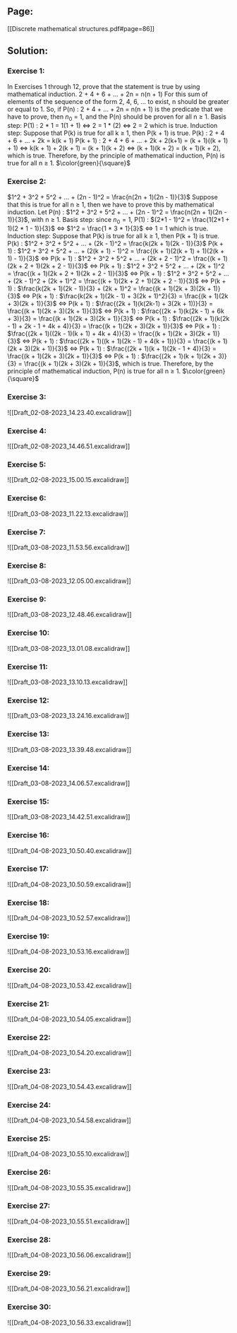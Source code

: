 ## Page:
[[Discrete mathematical structures.pdf#page=86]]

## Solution:

### Exercise 1:
In Exercises 1 through 12, prove that the statement is true by using mathematical induction.
2 + 4 + 6 + ... + 2n = n(n + 1)
For this sum of elements of the sequence of the form 2, 4, 6, ... to exist, n should be greater or equal to 1. So, if P(n) : 2 + 4 + ... + 2n = n(n + 1) is the predicate that we have to prove, then $n_0$ = 1, and the P(n) should be proven for all n $\ge$ 1.
Basis step: P(1) : 2 * 1 = 1(1 + 1) <=> 2 = 1 * (2) <=> 2 = 2 which is true.
Induction step:
Suppose that P(k) is true for all k $\ge$ 1, then P(k + 1) is true.
P(k) : 2 + 4 + 6 + ... + 2k = k(k + 1)
P(k + 1) : 2 + 4 + 6 + ... + 2k + 2(k+1) = (k + 1)((k + 1) + 1) <=>
k(k + 1) + 2(k + 1) = (k + 1)(k + 2) <=>
(k + 1)(k + 2) = (k + 1)(k + 2), which is true.
Therefore, by the principle of mathematical induction, P(n) is true for all n $\ge$ 1. $\color{green}{\square}$

### Exercise 2:
$1^2 + 3^2 + 5^2 + ... + (2n - 1)^2 = \frac{n(2n + 1)(2n - 1)}{3}$
Suppose that this is true for all n $\ge$ 1, then we have to prove this by mathematical induction.
Let P(n) : $1^2 + 3^2 + 5^2 + ... + (2n - 1)^2 = \frac{n(2n + 1)(2n - 1)}{3}$, with n $\ge$ 1.
Basis step: since $n_0 = 1$, P(1) : $(2*1 - 1)^2 = \frac{1(2*1 + 1)(2 * 1 - 1)}{3}$ <=>
$1^2 = \frac{1 * 3 * 1}{3}$ <=> 1 = 1 which is true.
Induction step:
Suppose that P(k) is true for all k $\ge$ 1, then P(k + 1) is true.
P(k) : $1^2 + 3^2 + 5^2 + ... + (2k - 1)^2 = \frac{k(2k + 1)(2k - 1)}{3}$
P(k + 1) : $1^2 + 3^2 + 5^2 + ... + (2(k + 1) - 1)^2 = \frac{(k + 1)(2(k + 1) + 1)(2(k + 1) - 1)}{3}$ <=>
P(k + 1) : $1^2 + 3^2 + 5^2 + ... + (2k + 2 - 1)^2 = \frac{(k + 1)(2k + 2 + 1)(2k + 2 - 1)}{3}$ <=>
P(k + 1) : $1^2 + 3^2 + 5^2 + ... + (2k + 1)^2 = \frac{(k + 1)(2k + 2 + 1)(2k + 2 - 1)}{3}$ <=>
P(k + 1) : $1^2 + 3^2 + 5^2 + ... + (2k - 1)^2 + (2k + 1)^2 = \frac{(k + 1)(2k + 2 + 1)(2k + 2 - 1)}{3}$ <=>
P(k + 1) : $\frac{k(2k + 1)(2k - 1)}{3} + (2k + 1)^2 = \frac{(k + 1)(2k + 3)(2k + 1)}{3}$ <=>
P(k + 1) : $\frac{k(2k + 1)(2k - 1) + 3(2k + 1)^2}{3} = \frac{(k + 1)(2k + 3)(2k + 1)}{3}$ <=>
P(k + 1) : $\frac{(2k + 1)(k(2k-1) + 3(2k + 1))}{3} = \frac{(k + 1)(2k + 3)(2k + 1)}{3}$ <=>
P(k + 1) : $\frac{(2k + 1)(k(2k - 1) + 6k + 3)}{3} = \frac{(k + 1)(2k + 3)(2k + 1)}{3}$ <=>
P(k + 1) : $\frac{(2k + 1)(k(2k - 1) + 2k - 1 + 4k + 4)}{3} = \frac{(k + 1)(2k + 3)(2k + 1)}{3}$ <=>
P(k + 1) : $\frac{(2k + 1)((2k - 1)(k + 1) + 4k + 4)}{3} = \frac{(k + 1)(2k + 3)(2k + 1)}{3}$ <=>
P(k + 1) : $\frac{(2k + 1)((k + 1)(2k - 1) + 4(k + 1))}{3} = \frac{(k + 1)(2k + 3)(2k + 1)}{3}$ <=>
P(k + 1) : $\frac{(2k + 1)(k + 1)(2k - 1 + 4)}{3} = \frac{(k + 1)(2k + 3)(2k + 1)}{3}$ <=>
P(k + 1) : $\frac{(2k + 1)(k + 1)(2k + 3)}{3} = \frac{(k + 1)(2k + 3)(2k + 1)}{3}$, which is true.
Therefore, by the principle of mathematical induction, P(n) is true for all n $\ge$ 1. $\color{green}{\square}$

### Exercise 3:
![[Draft_02-08-2023_14.23.40.excalidraw]]

### Exercise 4:
![[Draft_02-08-2023_14.46.51.excalidraw]]

### Exercise 5:
![[Draft_02-08-2023_15.00.15.excalidraw]]

### Exercise 6:
![[Draft_03-08-2023_11.22.13.excalidraw]]

### Exercise 7:
![[Draft_03-08-2023_11.53.56.excalidraw]]

### Exercise 8:
![[Draft_03-08-2023_12.05.00.excalidraw]]

### Exercise 9:
![[Draft_03-08-2023_12.48.46.excalidraw]]

### Exercise 10:
![[Draft_03-08-2023_13.01.08.excalidraw]]

### Exercise 11:
![[Draft_03-08-2023_13.10.13.excalidraw]]

### Exercise 12:
![[Draft_03-08-2023_13.24.16.excalidraw]]

### Exercise 13:
![[Draft_03-08-2023_13.39.48.excalidraw]]

### Exercise 14:
![[Draft_03-08-2023_14.06.57.excalidraw]]

### Exercise 15:
![[Draft_03-08-2023_14.42.51.excalidraw]]

### Exercise 16:
![[Draft_04-08-2023_10.50.40.excalidraw]]

### Exercise 17:
![[Draft_04-08-2023_10.50.59.excalidraw]]

### Exercise 18:
![[Draft_04-08-2023_10.52.57.excalidraw]]

### Exercise 19:
![[Draft_04-08-2023_10.53.16.excalidraw]]

### Exercise 20:
![[Draft_04-08-2023_10.53.42.excalidraw]]

### Exercise 21:
![[Draft_04-08-2023_10.54.05.excalidraw]]

### Exercise 22:
![[Draft_04-08-2023_10.54.20.excalidraw]]

### Exercise 23:
![[Draft_04-08-2023_10.54.43.excalidraw]]

### Exercise 24:
![[Draft_04-08-2023_10.54.58.excalidraw]]

### Exercise 25:
![[Draft_04-08-2023_10.55.10.excalidraw]]

### Exercise 26:
![[Draft_04-08-2023_10.55.35.excalidraw]]

### Exercise 27:
![[Draft_04-08-2023_10.55.51.excalidraw]]

### Exercise 28:
![[Draft_04-08-2023_10.56.06.excalidraw]]

### Exercise 29:
![[Draft_04-08-2023_10.56.21.excalidraw]]

### Exercise 30:
![[Draft_04-08-2023_10.56.33.excalidraw]]
